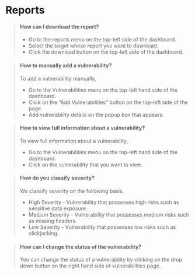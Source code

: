 # Reports

> #### How can I download the report?
> - Go to the reports menu on the top-left side of the dashboard.
> - Select the target whose report you want to download.
> - Click the download button on the top-left side of the dashboard.

> #### How to manually add a vulnerability?
> To add a vulnerability manually,
> - Go to the Vulnerabilities menu on the top-left hand side of the dashboard.
> - Click on the “Add Vulnerabilities” button on the top-left side of the page.
> - Add vulnerability details on the popup box that appears.

> #### How to view full information about a vulnerability?
> To view full information about a vulnerability,
> - Go to the Vulnerabilities menu on the top-left hand side of the dashboard.
> - Click on the vulnerability that you want to view.

> #### How do you classify severity?
> We classify severity on the following basis.
> - High Severity - Vulnerability that possesses high risks such as sensitive data exposure.
> - Medium Severity - Vulnerability that possesses medium risks such as missing headers.
> - Low Severity - Vulnerability that possesses low risks such as clickjacking.

> #### How can I change the status of the vulnerability?
> You can change the status of a vulnerability by clicking on the drop down button on the right hand side of vulnerabilities page.

